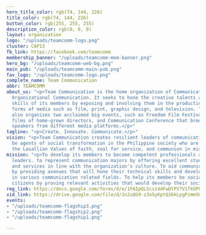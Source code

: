 ```yaml
---
hero_title_color: rgb(74, 144, 226)
title_color: rgb(74, 144, 226)
button_color: rgb(255, 255, 255)
description_color: rgb(0, 0, 0)
layout: organization
logo: "/uploads/teamcomm-logo.png"
cluster: CAP13
fb_link: https://facebook.com/teamcomm
membership_banner: "/uploads/teamcomm-mem-banner.png"
hero_bg: "/uploads/teamcomm-web-bg.png"
main_pub: "/uploads/teamcomm-main-pub.png"
fav_logo: "/uploads/teamcomm-logo.png"
complete_name: Team Communication
abbr: TEAMCOMM
about_us: "<p>Team Communication is the home organization of Communication Arts and
  Organizational Communication. It seeks to hone the creative talents and technical
  skills of its members by exposing and involving them in the production of various
  forms of media such as film, print, graphic design, and television. Team Communication
  also organizes two acclaimed big events, such as Freedom Film Festival, with commended
  films of home-grown directors, and Communication Conference that brought renowned
  speakers from different media platforms.</p>"
tagline: "<p>Create. Innovate. Communicate.</p>"
vision: "<p>Team Communication creates resilient leaders of communication who will
  be agents of social transformation in the Philippine society who are imbibed with
  the Lasallian Values of faith, zeal for service, and communion in mission.</p>"
mission: "<p>To develop its members to become competent professionals as well as effect
  leaders. to represent communication majors by offering excellent student activates
  and services in line with the organization's culture. To aid communication majors
  by providing avenues that will hone their technical skills and develop their talents
  in various communication related fields. To help its members be socially responsible
  citizens by proving relevant activities that would develop their social consciousness.</p>"
reg_link: https://docs.google.com/forms/d/e/1FAIpQLScs14dFwDlPV7V1fkOP0qq_jApKcbzygnVZYQtXFrqxsvSZow/viewform?usp=sf_link
vid_link: https://drive.google.com/file/d/1n2uQG9-z3o5yKptQ26kLpgPimmSGYVcc/preview
events:
- "/uploads/teamcomm-flagship3.png"
- "/uploads/teamcomm-flagship2.png"
- "/uploads/teamcomm-flagship1.png"

---
```

